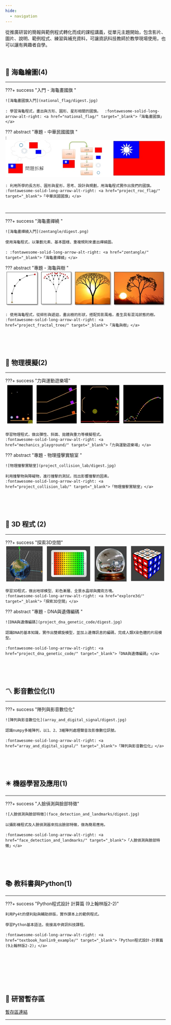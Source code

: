 ```yaml
---
hide:
  - navigation
---
```



從推廣研習的簡報與範例程式轉化而成的課程講義，從單元主題開始，包含影片、圖片、說明、範例程式、練習與補充資料，可讓資訊科技教師於教學現場使用，也可以讓有興趣者自學。


<br/>

## 🐢 海龜繪圖(4)



----------------------------

???+ success  "入門 - 海龜畫國旗 "
    
    ![海龜畫國旗入門](national_flag/digest.jpg)

    : 學習海龜程式，畫出與方形、圓形、星形相關的國旗。　 :fontawesome-solid-long-arrow-alt-right: <a href="national_flag/" target="_blank">「海龜畫國旗」</a>

??? abstract  "專題 - 中華民國國旗 "    
    :  ![中華民國國旗](project_roc_flag/digest.jpg)

    : 利用所學的長方形、圓形與星形，思考、設計與規劃，用海龜程式實作出我們的國旗。　 :fontawesome-solid-long-arrow-alt-right: <a href="project_roc_flag/" target="_blank">「中華民國國旗」</a>

<br/>

----------------------------

???+ success  "海龜畫禪繞  "
    
    ![海龜畫禪繞入門](zentangle/digest.png)

    使用海龜程式，以筆劃元素、基本圖樣、重複規則來畫出禪繞圖。

    : :fontawesome-solid-long-arrow-alt-right: <a href="zentangle/" target="_blank">「海龜畫禪繞」</a>

??? abstract  "專題 - 海龜與樹 "    
    ![海龜與樹](project_fractal_tree/digest.jpg)

    : 使用海龜程式，從碎形與遞迴，畫出樹的形狀，搭配剪影風格，產生具有混沌狀態的樹。　 :fontawesome-solid-long-arrow-alt-right: <a href="project_fractal_tree/" target="_blank">「海龜與樹」</a>

<br/><br/><br/>

## 🏀 物理模擬(2)

-----------------------

???+ success  "力與運動遊樂場"
    ![力與運動遊樂場](mechanics_playground/digest.jpg)

    學習物理程式，做出彈性、斜面、拋體與重力等模擬程式。
    :fontawesome-solid-long-arrow-alt-right: <a href="mechanics_playground/" target="_blank">「力與運動遊樂場」</a>

??? abstract  "專題 - 物理撞擊實驗室 "    
    
    ![物理撞擊實驗室](project_collision_lab/digest.jpg)

    利用撞擊物與障礙物，進行撞擊的測試，找出影響撞擊的因素。
    :fontawesome-solid-long-arrow-alt-right: <a href="project_collision_lab/" target="_blank">「物理撞擊實驗室」</a>

<br/><br/><br/>

##

## 🧊 3D 程式 (2)

-----------------------

???+ success  "探索3D空間"
    ![3D空間大探索](explore3d/digest.jpg)
    
    學習3D程式，做出地球模型、彩色漸層、全景水晶球與魔術方塊。
    :fontawesome-solid-long-arrow-alt-right: <a href="explore3d/" target="_blank">「探索3D空間」</a>

??? abstract  "專題 - DNA與遺傳編碼 "    
    
    ![DNA與遺傳編碼](project_dna_genetic_code/digest.jpg)

    認識DNA的基本知識，實作出雙螺旋模型，並加上遺傳訊息的編碼，完成人類X染色體的片段模型。

    :fontawesome-solid-long-arrow-alt-right: <a href="project_dna_genetic_code/" target="_blank">「DNA與遺傳編碼」</a>


<br/><br/><br/>

## 〽️ 影音數位化(1)

-----------------------

???+ success  "陣列與影音數位化"
    
    
    ![陣列與影音數位化](array_and_digital_signal/digest.jpg)

    認識numpy多維陣列，以1、2、3維陣列處理聲音及影像數位訊號。

    :fontawesome-solid-long-arrow-alt-right: <a href="array_and_digital_signal/" target="_blank">「陣列與影音數位化」</a>



<br/><br/><br/>


## ✴️ 機器學習及應用(1)

-----------------------

???+ success  "人臉偵測與臉部特徵"
    
    ![人臉偵測與臉部特徵](face_detection_and_landmarks/digest.jpg)

    以攝影機程式及人臉偵測器來找出臉部特徵，做為簡易應用。

    :fontawesome-solid-long-arrow-alt-right: <a href="face_detection_and_landmarks/" target="_blank">「人臉偵測與臉部特徵」</a>



<br/><br/><br/>


##

## 📚 教科書與Python(1)

-----------------------

???+ success  "Python程式設計 計算篇 (9上翰林版2-2)"
    
    利用Py4t的便利貼與輔助排版，實作課本上的範例程式。

    學習Python基本語法，銜接高中資訊科技課程。

    :fontawesome-solid-long-arrow-alt-right: <a href="textbook_hanlin9_example/" target="_blank">「Python程式設計-計算篇 (9上翰林版2-2)」</a>




<br/><br/><br/>



<br/><br/>

##

## 🔗 研習暫存區

 [暫存區連結](https://drive.google.com/drive/folders/1LhMRBFhtEZI6fBmS9eolo1qUwi3o0vMC?usp=share_link)

-----------------------



